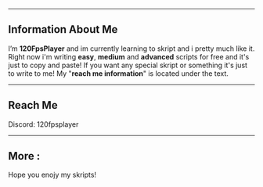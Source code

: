 ---------------------------------------------------------------------------------------------------------------------------------------------------------------------------------------------------------------------------------------------------------------------------------
Information About Me
---------------------------------------------------------------------------------------------------------------------------------------------------------------------------------------------------------------------------------------------------------------------------------
I’m **120FpsPlayer** and im currently learning to skript and i pretty much like it. Right now i'm writing **easy**, **medium** and **advanced** scripts for free and it's just to copy and paste!
If you want any special skript or something it's just to write to me! My "**reach me information**" is located under the text.

---------------------------------------------------------------------------------------------------------------------------------------------------------------------------------------------------------------------------------------------------------------------------------
Reach Me
---------------------------------------------------------------------------------------------------------------------------------------------------------------------------------------------------------------------------------------------------------------------------------
Discord: 120fpsplayer


---------------------------------------------------------------------------------------------------------------------------------------------------------------------------------------------------------------------------------------------------------------------------------
More :
---------------------------------------------------------------------------------------------------------------------------------------------------------------------------------------------------------------------------------------------------------------------------------
Hope you enojy my skripts!
